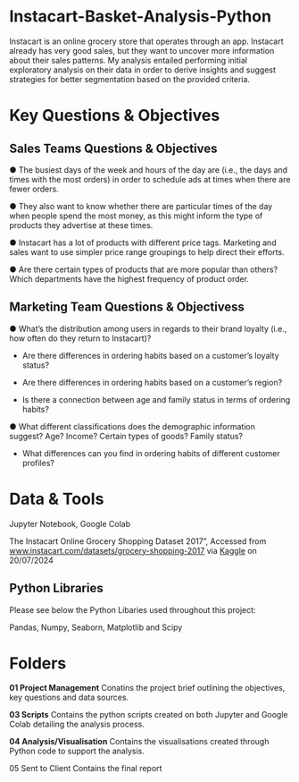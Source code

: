 <h1>Instacart-Basket-Analysis-Python</h1>

Instacart is an online grocery store that operates through an app. Instacart already has very good sales, but they want to uncover more information about their sales patterns. 
My analysis entailed performing initial exploratory analysis on their data in order to derive insights and suggest strategies for better segmentation based on the provided criteria.

<h1>Key Questions & Objectives</h1>

<h2>Sales Teams Questions & Objectives</h2>

● The busiest days of the week and hours of the day are (i.e., the days and times with the most orders) in order to schedule ads at times when there are fewer orders.

● They also want to know whether there are particular times of the day when people spend the most money, as this might inform the type of products they advertise at these times.

● Instacart has a lot of products with different price tags. Marketing and sales want to use simpler price range groupings to help direct their efforts.

● Are there certain types of products that are more popular than others? Which departments have the highest frequency of product order.

<h2>Marketing Team Questions & Objectivess</h2>

● What’s the distribution among users in regards to their brand loyalty (i.e., how often do they return to Instacart)?

- Are there differences in ordering habits based on a customer’s loyalty status?
  
- Are there differences in ordering habits based on a customer’s region?
  
- Is there a connection between age and family status in terms of ordering habits?

● What different classifications does the demographic information suggest? Age? Income? Certain types of goods? Family status?

- What differences can you find in ordering habits of different customer profiles?

<h1>Data & Tools</h1>

Jupyter Notebook, Google Colab 

The Instacart Online Grocery Shopping Dataset 2017”, Accessed from www.instacart.com/datasets/grocery-shopping-2017 via <a href="https://www.kaggle.com/datasets/psparks/instacart-market-basket-analysis">Kaggle</a> on 20/07/2024 

<h2>Python Libraries</h2>

Please see below the Python Libaries used throughout this project:

Pandas, Numpy, Seaborn, Matplotlib and Scipy

<h1>Folders</h1>

<b>01 Project Management</b>
Conatins the project brief outlining the objectives, key questions and data sources.

<b>03 Scripts</b>
Contains the python scripts created on both Jupyter and Google Colab detailing the analysis process.

<b>04 Analysis/Visualisation</b>
Contains the visualisations created through Python code to support the analysis.

05 Sent to Client
Contains the final report




